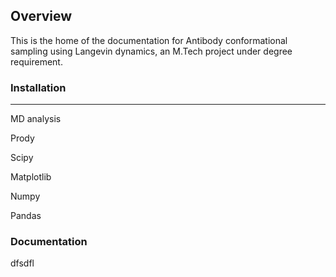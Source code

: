 ## Overview
This is the home of the documentation for Antibody conformational sampling using Langevin dynamics, an M.Tech project under degree requirement.

### Installation
---
MD analysis

Prody

Scipy

Matplotlib

Numpy

Pandas


### Documentation
dfsdfl
